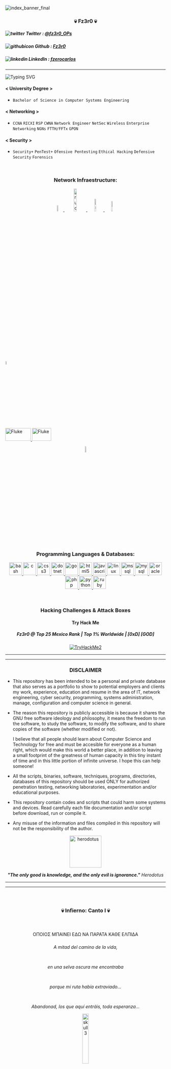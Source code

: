 <!--

 =-=-=-=-=-=-=-=-=-=-=-=-=-=-=-=-=-=-=-=-=-=-=-=-=-=-=-=-=-=-=-=-=
 "                                                               "
 "                                                               "
 "      /$$$$$$$$               /$$$$$$             /$$$$$$      "
 "     | $$_____/              /$$__  $$           /$$$_  $$     "
 "     | $$          /$$$$$$$$|__/  \ $$  /$$$$$$ | $$$$\ $$     "
 "     | $$$$$ /$$$$|____ /$$/   /$$$$$/ /$$__  $$| $$ $$ $$     "
 "     | $$__/|____/   /$$$$/   |___  $$| $$  \__/| $$\ $$$$     "
 "     | $$           /$$__/   /$$  \ $$| $$      | $$ \ $$$     "
 "     | $$          /$$$$$$$$|  $$$$$$/| $$      |  $$$$$$/     "
 "     |__/         |________/ \______/ |__/       \______/      "
 "                                                               "
 "                  I can read people's minds...                 "
 "          I have read the pasts, presents and futures          "
 "                And each mind that I peered into               "
 "     was stuffed with the same single object of obssesion      "
 "                                                               "
 "                    -- HECHO EN MEXICO --                      "
 "                                                               "
 "                     Twitter:  @fz3r0_OPs                      "
 "                     GitHub :  Fz3r0                           " 
 "                                                               "
 "                                                               "
 =-=-=-=-=-=-=-=-=-=-=-=-=-=-=-=-=-=-=-=-=-=-=-=-=-=-=-=-=-=-=-=-=

-->

<!--

*-*-*-*-*-*-*-*-*-*-*-*-*-*-*-*-*-*-*-*-*-*-*-*-*-*-*-*-*-*-*-*-*-*-*-*-*-*-*-*-*-*-*-*-
** =-=-=-=-=-=-=-=-=-=-=-=-=-=-=-=-=-=-=-=-=-=-=-=-=-=-=-=-=-=-=-=-=-=-==-=-=-=-=-=-=-=- PORTADA 
*-*-*-*-*-*-*-*-*-*-*-*-*-*-*-*-*-*-*-*-*-*-*-*-*-*-*-*-*-*-*-*-*-*-*-*-*-*-*-*-*-*-*-*-

-->

![index_banner_final](https://user-images.githubusercontent.com/94720207/165896925-bb6403fc-e3b3-480f-971b-874401e43708.gif)

<h3 align="center">💀 Fz3r0 💀</h3>


##### ![twitter](https://user-images.githubusercontent.com/94720207/165900471-487b7409-3c1a-4e4c-a940-2defe52a0c96.png) **Twitter**  : [@fz3r0_OPs](https://twitter.com/Fz3r0_OPs) 
##### ![githubicon](https://user-images.githubusercontent.com/94720207/165899992-0dcfb62a-72d7-4dad-b2f2-e38c531aad78.png) **Github**   : [Fz3r0](https://github.com/fz3r0) 

##### ![linkedin](https://user-images.githubusercontent.com/94720207/165900240-493f86be-f511-4a16-8a83-d681c6954b50.png) **LinkedIn** : [fzerocarlos](https://www.linkedin.com/in/fzerocarlos/)







---

<!--

*-*-*-*-*-*-*-*-*-*-*-*-*-*-*-*-*-*-*-*-*-*-*-*-*-*-*-*-*-*-*-*-*-*-*-*-*-*-*-*-*-*-*-*-
** =-=-=-=-=-=-=-=-=-=-=-=-=-=-=-=-=-=-=-=-=-=-=-=-=-=-=-=-=-=-=-=-=-=-==-=-=-=-=-=-=-=- fZ3R0 BIO 
*-*-*-*-*-*-*-*-*-*-*-*-*-*-*-*-*-*-*-*-*-*-*-*-*-*-*-*-*-*-*-*-*-*-*-*-*-*-*-*-*-*-*-*-

-->

![Typing SVG](https://readme-typing-svg.herokuapp.com?size=20&color=00F733&multiline=true&lines=whoami)

#### < University Degree >
* `Bachelor of Science in Computer Systems Engineering`

#### < Networking > 
* `CCNA`  `RICXI`  `RSP`  `CWNA` `Network Engineer` `NetSec` `Wireless` `Enterprise Networking` `NGNs` `FTTH/FFTx` `GPON` 
#### < Security >   
* `Security+`  `PenTest+`  `Ofensive Pentesting`  `Ethical Hacking`  `Defensive Security` `Forensics`

&nbsp;

<!--

*-*-*-*-*-*-*-*-*-*-*-*-*-*-*-*-*-*-*-*-*-*-*-*-*-*-*-*-*-*-*-*-*-*-*-*-*-*-*-*-*-*-*-*-
** =-=-=-=-=-=-=-=-=-=-=-=-=-=-=-=-=-=-=-=-=-=-=-=-=-=-=-=-=-=-=-=-=-=-==-=-=-=-=-=-=-=- NETWORKING ICONS 
*-*-*-*-*-*-*-*-*-*-*-*-*-*-*-*-*-*-*-*-*-*-*-*-*-*-*-*-*-*-*-*-*-*-*-*-*-*-*-*-*-*-*-*-

-->

<h3 align="center">Network Infraestructure:</h3>

<p align="center"> <a href="https://www.gnu.org/software/bash/" target="_blank" rel="noreferrer"> <img src="https://upload.wikimedia.org/wikipedia/commons/6/64/Cisco_logo.svg" alt="cisco" width="7%" height="auto"/> </a> <a href="https://www.gnu.org/software/bash/" target="_blank" rel="noreferrer"> <img src="https://ruckus-shared-webassets.s3.amazonaws.com/logos/commscope_logo_white.png" alt="ruckus-commscope" width="13.5%" height="auto"/> </a> <a href="https://www.gnu.org/software/bash/" target="_blank" rel="noreferrer"> <img src="https://logodix.com/logo/355489.png" alt="ruckus" width="10%" height="auto"/> </a> <img src="https://www.atomit.com.sg/wp-content/uploads/2017/02/Logo_Aruba.png" alt="Aruba" width="9%" height="auto"/>
  
 <a href="https://www.gnu.org/software/bash/" target="_blank" rel="noreferrer"> <img src="https://images.credly.com/size/340x340/images/70d71df5-f3dc-4380-9b9d-f22513a70417/CCNAITN__1_.png" alt="Netacad1" width="5%" height="auto"/>

  
  
  <img src="https://upload.wikimedia.org/wikipedia/commons/thumb/e/e1/Aruba_Networks_logo.svg/245px-Aruba_Networks_logo.svg.png" alt="Fluke" width="80" height="40"/> </a> <a href="https://www.gnu.org/software/bash/" target="_blank" rel="noreferrer"> <img src="https://camarastermograficas.online/wp-content/uploads/2021/12/logo1.png" alt="Fluke" width="60" height="40"/> <a href="https://www.gnu.org/software/bash/" target="_blank" rel="noreferrer">  

</p>

<p align="center"> <a href="https://www.gnu.org/software/bash/" target="_blank" rel="noreferrer"> <img src="https://www.innquest.com/wp-content/uploads/2021/09/rgnets.png" alt="Fluke" width="7%" height="auto"/> </a> </p>
  
<!--

*-*-*-*-*-*-*-*-*-*-*-*-*-*-*-*-*-*-*-*-*-*-*-*-*-*-*-*-*-*-*-*-*-*-*-*-*-*-*-*-*-*-*-*-
** =-=-=-=-=-=-=-=-=-=-=-=-=-=-=-=-=-=-=-=-=-=-=-=-=-=-=-=-=-=-=-=-=-=-==-=-=-=-=-=-=-=- Programming Languages & Databases 
*-*-*-*-*-*-*-*-*-*-*-*-*-*-*-*-*-*-*-*-*-*-*-*-*-*-*-*-*-*-*-*-*-*-*-*-*-*-*-*-*-*-*-*-

-->

&nbsp;
  
<h3 align="center">Programming Languages & Databases:</h3>

<p align="center"> <a href="https://www.gnu.org/software/bash/" target="_blank" rel="noreferrer"> <img src="https://www.vectorlogo.zone/logos/gnu_bash/gnu_bash-icon.svg" alt="bash" width="40" height="40"/> </a> <a href="https://www.cprogramming.com/" target="_blank" rel="noreferrer"> <img src="https://raw.githubusercontent.com/devicons/devicon/master/icons/c/c-original.svg" alt="c" width="40" height="40"/> </a> <a href="https://www.w3schools.com/css/" target="_blank" rel="noreferrer"> <img src="https://raw.githubusercontent.com/devicons/devicon/master/icons/css3/css3-original-wordmark.svg" alt="css3" width="40" height="40"/> </a> <a href="https://dotnet.microsoft.com/" target="_blank" rel="noreferrer"> <img src="https://raw.githubusercontent.com/devicons/devicon/master/icons/dot-net/dot-net-original-wordmark.svg" alt="dotnet" width="40" height="40"/> </a> <a href="https://golang.org" target="_blank" rel="noreferrer"> <img src="https://raw.githubusercontent.com/devicons/devicon/master/icons/go/go-original.svg" alt="go" width="40" height="40"/> </a> <a href="https://www.w3.org/html/" target="_blank" rel="noreferrer"> <img src="https://raw.githubusercontent.com/devicons/devicon/master/icons/html5/html5-original-wordmark.svg" alt="html5" width="40" height="40"/> </a> <a href="https://developer.mozilla.org/en-US/docs/Web/JavaScript" target="_blank" rel="noreferrer"> <img src="https://raw.githubusercontent.com/devicons/devicon/master/icons/javascript/javascript-original.svg" alt="javascript" width="40" height="40"/> </a> <a href="https://www.linux.org/" target="_blank" rel="noreferrer"> <img src="https://raw.githubusercontent.com/devicons/devicon/master/icons/linux/linux-original.svg" alt="linux" width="40" height="40"/> </a> <a href="https://www.microsoft.com/en-us/sql-server" target="_blank" rel="noreferrer"> <img src="https://www.svgrepo.com/show/303229/microsoft-sql-server-logo.svg" alt="mssql" width="40" height="40"/> </a> <a href="https://www.mysql.com/" target="_blank" rel="noreferrer"> <img src="https://raw.githubusercontent.com/devicons/devicon/master/icons/mysql/mysql-original-wordmark.svg" alt="mysql" width="40" height="40"/> </a> <a href="https://www.oracle.com/" target="_blank" rel="noreferrer"> <img src="https://raw.githubusercontent.com/devicons/devicon/master/icons/oracle/oracle-original.svg" alt="oracle" width="40" height="40"/> </a> <a href="https://www.php.net" target="_blank" rel="noreferrer"> <img src="https://raw.githubusercontent.com/devicons/devicon/master/icons/php/php-original.svg" alt="php" width="40" height="40"/> </a> <a href="https://www.python.org" target="_blank" rel="noreferrer"> <img src="https://raw.githubusercontent.com/devicons/devicon/master/icons/python/python-original.svg" alt="python" width="40" height="40"/> </a> <a href="https://www.ruby-lang.org/en/" target="_blank" rel="noreferrer"> <img src="https://raw.githubusercontent.com/devicons/devicon/master/icons/ruby/ruby-original.svg" alt="ruby" width="40" height="40"/> </a> </p>

&nbsp;
  
<!--

*-*-*-*-*-*-*-*-*-*-*-*-*-*-*-*-*-*-*-*-*-*-*-*-*-*-*-*-*-*-*-*-*-*-*-*-*-*-*-*-*-*-*-*-
** =-=-=-=-=-=-=-=-=-=-=-=-=-=-=-=-=-=-=-=-=-=-=-=-=-=-=-=-=-=-=-=-=-=-==-=-=-=-=-=-=-=- Hacking Challenges & Attack Boxes 
*-*-*-*-*-*-*-*-*-*-*-*-*-*-*-*-*-*-*-*-*-*-*-*-*-*-*-*-*-*-*-*-*-*-*-*-*-*-*-*-*-*-*-*-

-->
  
<h3 align="center">Hacking Challenges & Attack Boxes</h3>
<h4 align="center">Try Hack Me</h3>
<h5 align="center">Fz3r0 @ Top 25 Mexico Rank | Top 1% Worldwide | [0xD] [GOD] </h3> 
  
<p align="center"> <a href="https://tryhackme.com/p/fz3r0.carlos" target="_blank" rel="noreferrer"> <img src="https://user-images.githubusercontent.com/94720207/164392862-2fe8bf14-1e20-48b0-8d41-3b4e87927218.png" alt="TryHackMe2"> </a> </p>
  
<!--

*-*-*-*-*-*-*-*-*-*-*-*-*-*-*-*-*-*-*-*-*-*-*-*-*-*-*-*-*-*-*-*-*-*-*-*-*-*-*-*-*-*-*-*-
** =-=-=-=-=-=-=-=-=-=-=-=-=-=-=-=-=-=-=-=-=-=-=-=-=-=-=-=-=-=-=-=-=-=-==-=-=-=-=-=-=-=- IMPORTANT DISCLAIRMER 
*-*-*-*-*-*-*-*-*-*-*-*-*-*-*-*-*-*-*-*-*-*-*-*-*-*-*-*-*-*-*-*-*-*-*-*-*-*-*-*-*-*-*-*-

-->
  
---
--- 
 
<span align="center"> <h3 align="center"> DISCLAIMER </h3> </span>

  - This repository has been intended to be a personal and private database that also serves as a portfolio to show to potential employers and clients my work, experience, education and resume in the area of IT, network engineering, cyber security, programming, systems administration, manage, configuration and computer science in general.
  
  - The reason this repository is publicly accessible is because it shares the GNU free software ideology and philosophy, it means the freedom to run the software, to study the software, to modify the software, and to share copies of the software (whether modified or not).
 
     I believe that all people should learn about Computer Science and Technology for free and must be accesible for everyone as a human right, which would make this world a better place, in addition to leaving a small footprint of the greatness of human capacity in this tiny instant of time and in this little portion of infinite universe. I hope this can help someone!
  
  - All the scripts, binaries, software, techniques, programs, directories, databases of this repository should be used ONLY for authorized penetration testing, networking laboratories, experimentation and/or educational purposes. 
  
  - This repository contain codes and scripts that could harm some systems and devices. Read carefully each file documentation and/or script before download, run or compile it.  
  
  - Any misuse of the information and files compiled in this repository will not be the responsibility of the author. 
 
<p align="center"> <img src="https://user-images.githubusercontent.com/94720207/165983361-8d515dec-44f5-4a77-98de-a973705a2226.png" alt="herodotus" width="100" height="100"/> </a> </p>
 
<span align="center"> <p align="center"> _**"The only good is knowledge, and the only evil is ignorance."** Herodotus_ </p> </span> 
  
---
--- 
 
<!--

*-*-*-*-*-*-*-*-*-*-*-*-*-*-*-*-*-*-*-*-*-*-*-*-*-*-*-*-*-*-*-*-*-*-*-*-*-*-*-*-*-*-*-*-
** =-=-=-=-=-=-=-=-=-=-=-=-=-=-=-=-=-=-=-=-=-=-=-=-=-=-=-=-=-=-=-=-=-=-==-=-=-=-=-=-=-=- INFIERNO 
*-*-*-*-*-*-*-*-*-*-*-*-*-*-*-*-*-*-*-*-*-*-*-*-*-*-*-*-*-*-*-*-*-*-*-*-*-*-*-*-*-*-*-*-

-->
    
<span align="center"> <h3 align="center">   </h3> </span>  
<span align="center"> <h3 align="center"> 💀 Infierno: Canto I 💀 </h3> </span>  
<span align="center"> <h3 align="center">   </h3> </span>  
  
<span align="center"> <p align="center"> ΟΠΟΙΟΣ ΜΠΑΙΝΕΙ ΕΔΩ ΝΑ ΠΑΡΑΤΑ ΚΑΘΕ ΕΛΠΙΔΑ </p> </span> 
<span align="center"> <h3 align="center">   </h3> </span>  
  
<span align="center"> <p align="center"> _A mitad del camino de la vida,_ </p> </span>   
<span align="center"> <p align="center"> _en una selva oscura me encontraba_ </p> </span>     
<span align="center"> <p align="center"> _porque mi ruta había extraviado..._ </p> </span>   
<span align="center"> <p align="center"> _Abandonad, los que aquí entráis, toda esperanza..._ </p> </span>
<span align="center"> <p align="center">    </p> </span>  

<p align="center"> <img src="https://user-images.githubusercontent.com/94720207/164912570-d86e1783-fcad-43eb-9fae-f5e6ff48cdac.png" alt="skull3" width="20%" height="auto"/> </p>  
  
---
  
<!--

*-*-*-*-*-*-*-*-*-*-*-*-*-*-*-*-*-*-*-*-*-*-*-*-*-*-*-*-*-*-*-*-*-*-*-*-*-*-*-*-*-*-*-*-
** =-=-=-=-=-=-=-=-=-=-=-=-=-=-=-=-=-=-=-=-=-=-=-=-=-=-=-=-=-=-=-=-=-=-==-=-=-=-=-=-=-=- INDEX TITLE,ABOUT,CONTACT 
*-*-*-*-*-*-*-*-*-*-*-*-*-*-*-*-*-*-*-*-*-*-*-*-*-*-*-*-*-*-*-*-*-*-*-*-*-*-*-*-*-*-*-*-

-->    
 
<span align="center"> <h3 align="center"> INDEX </h3> </span>   
    
### About 

- [Who am I?](/Networking/Labs/) 
- [Contact](/Networking/Labs/)
- [Licence](/Networking/Labs/)
- [Disclaimer](/Networking/Labs/)
  
<!--

*-*-*-*-*-*-*-*-*-*-*-*-*-*-*-*-*-*-*-*-*-*-*-*-*-*-*-*-*-*-*-*-*-*-*-*-*-*-*-*-*-*-*-*-
** =-=-=-=-=-=-=-=-=-=-=-=-=-=-=-=-=-=-=-=-=-=-=-=-=-=-=-=-=-=-=-=-=-=-==-=-=-=-=-=-=-=- NETWORKING 
*-*-*-*-*-*-*-*-*-*-*-*-*-*-*-*-*-*-*-*-*-*-*-*-*-*-*-*-*-*-*-*-*-*-*-*-*-*-*-*-*-*-*-*-

-->    

### Networking 
  
- **Fz3r0 >> Dark Wizardy for Networking & NetSec:** Tables, Models, Cheat-Sheets, Mind-Maps & Resources 
    - [TCP-IP Hybrid Model by Fz3r0 (TCP+OSI)](/Networking/Knowledge/Tables-Models-Cheatsheets/Tables-Models/TCP-IP-Model-fz3r0_Hybrid.md) _A model I made with love for TCP-IP/OSI, all in one! :)_
    - [Reserved IPv4 & IPv6 Addresses by Fz3r0](/Networking/Knowledge/Tables-Models-Cheatsheets/Tables-Models/reserved_ip_fz3r0.md)
    - [Cisco Newtorks Routing & Switching CLI/IOS Bible by Fz3r0](/Networking/Labs/) _My CCNA+CCNP Pocket Bible_
    - [TCP/UDP Port Number IANA list @ Python - WhatPortIs](https://github.com/Fz3r0/whatportis)
    - [Cisco CCNA Cheat Sheet I](https://github.com/Fz3r0/CCNA-Cheat-Sheet)
    - https://github.com/Fz3r0/cisco-cheatsheet
    - https://github.com/Fz3r0/Cisco-IOS-Command-CheatSheets
    - [all commands ios](https://itexamanswers.net/cisco-ios-commands-help-ccna-commands-cheat-sheet.html)


- **Fz3r0 >> Configure it Like a Sir!** Pro and Secure Network Configurations Guides made by me _(Protocols & Techs)_
    - [Configurar **VLANs** de Noob a Pro! _En Español_](/Networking/Knowledge/VLANS_full!.png)
    - [Configure **Spaning Tree Protocol** like a Sir **(STP, RSTP+, PVSTP & R-PVSTP)**](/Networking/Knowledge/STP-for-dummies.md)
    - [Configure **Ether-Channel** like a sir **(Etherport, PAgP, LACL, Static)** | STP)](/Networking/Knowledge/EtherChannel-like-a-sir.md)
    - [Configure **DHCPv4** like a Sir **(DHCPv4, Client, Server, Cisco Router, Home Router)**](/Networking/Knowledge/DHCPv4-like-a-sir.md)
 
- **Fz3r0 >> Secure Network Labs by @ Fz3r0
    - Lab f0 > 

    - Lab 01 > [Secure Home Network + Internet to Home (FTTH) Simulation](/Networking/Labs/Router-on-a-Stick.md) _Packet Tracer_
    - Lab 02 > [Secure InterVLAN Routing: Router on a Stick](/Networking/Labs/Router-on-a-Stick.md) _Packet Tracer_
    - Lab 03 > [Secure InterVLAN Routing: Switch Virtual Interface SVI](/Networking/Labs/Switch-Virtual-Interface-SVI.md) _Packet Tracer_ 
    - Lab 04 > [Secure Routing Dual Stack Topology + InterVLAN Routing](https://user-images.githubusercontent.com/94720207/164995003-71eaecd4-b6ee-4c6f-a7e4-1eb7fe7d8948.png)
    - Lab 05 > [Secure RSTP & Rapid PVST+STP (aka STP) in 3-leaf-spine Data Center](/Networking/Labs/STP-3-Leaf-Spine-(1VLAN).md) _Packet Tracer_
    - Lab 06 > [Secure RSTP & Rapid PVST+STP (aka STP) in 3-leaf-spine Data Center](/Networking/Labs/STP-3-Leaf-Spine-(1VLAN).md) _GNS3_
    - Lab 07 > [EtherChannel All-in-One! LACP, PAgP & Static + RSTP+](/Networking/Labs/EtherChannel-Like-a-Sir.md) _Packet Tracer_
    - Lab 08 > [DHCPv4 All-in-One! DHCP Servers, DHCP Clients & DHCP Frame Relay Agents of all types!](/Networking/Labs/DHCPv4-All-in-One-lab.md) _Packet Tracer_
     
- [Network Troubleshooting & Ass-Savers]
    - [**Boot/Start-up** from a Binary **.bin** or **config.text** & **Recover** from a **System Crash**](/Networking/Knowledge/Troubleshooting/Boot-From-Init-BIN_&_Restore_Device_from_crash.md) _The tricks and hints for booting_
    - [**Reset config of Cisco device Back to Factory Default settings**](/Networking/Knowledge/Troubleshooting/Boot-From-Init-BIN_&_Restore_Device_from_crash.md) _Shiny as new, it also smells! yummm_
    - [Find & Troubleshoot **Access Layer Issues**, **Output & Input Errors** {Runt, Giants, CRC, Collisions} (**show interface**)](/Networking/Knowledge/Troubleshooting/Output_&_Input-Errors-show-interfaces.md) _Find and repair shitty errors in the transmission_
    - [Cut-Throught & Store-and-forward Switching](https://user-images.githubusercontent.com/94720207/164997743-d42dbae9-edb4-4f83-ae44-16cb5eab2fd4.png) _Spoiler-alert: Store-and-Forward for the win! Checksum FTW_
    - [Fixing **Kali VM Bridge Network** [VMware] (GNS3 + Hacking Labs = ETH kaput!)](/Networking/Knowledge/Troubleshooting/Kali-Bridge-Issue-ETH.md) _Easy fix to the bridge VMware incidence_
 
### Attacking & Defending Network Infraestructure
 
- Security & Best Practices configurations for Networking
    - [Pro Configs @ Best Practices, Security Standards & SSH Logins](/Networking/Labs/SSH-Minimum-Requeriments-for-Cisco.md) _For any Cisco device (IOS)_ 
    - [Pro Configs @ Best Practices & Security Standards for Switchports & Interfaces](/Networking/Labs/Full-Interface-Port_Configuration.md)
    - [E-Mail & Raw Source Analysis for Secure Theat detection](https://mediatemple.net/community/products/grid/204644060/how-do-i-view-email-headers-for-a-message)

- Network Security Defensive Tools, Shields & Tanks
    - SysInternals > [SysInternals Tricks for Pro Strongholds]() 

- Layer 2 Attacks
    - [Attacking & Defending Layer 2 - MAC Flooding/CAM Overflow | Man-In-The-Middle (MITM) > ARP Poisoning + MAC Spoofing + TCP Packet Tamper | Pivot + PrivEsc](/Networking/Attacking-Cisco/THM-L2-MAC-Flooding-&-ARP-Spoofing-writeup.md) _A writeup and project I made comprompising a Switched Network using the machine "l2macof_v11" from THM_  
    - VLAN Attack - Double Tagging
    - VLAN Attack - Attack Between Devices
    - DHCP Attack - DHCP Starvation
    - DHCP Attack - DHCP Spoofing
    - [DHCP Attack - Rougue DHCP Server | MiTM](https://www.youtube.com/watch?v=eWVzteyRFYo) _@ Ettercap_
    - [ARP Attack - ARP Spoofing](https://www.youtube.com/watch?v=mchrDyBdMmc)
    - [ARP Attack - ARP Poisoning](/Networking/Attacking-Network-Infraestructure/Layer-2-Attacks/ARP-Attack-ARP-Poisoning.md)
    - Address Spoofing - MAC & IP Spoofing
    - STP Attack - Spaning Tree Protocol Manipulation
    - CDP Attack - CDP Recon & Crafting
    - [Attacking STP & BPDUs crafting packs](https://github.com/tomac/yersinia) _@ Yersenia_
    - [THM - L2 MAC Flooding & ARP Spoofing](/Networking/Attacking-Cisco/THM-L2-MAC-Flooding-&-ARP-Spoofing.md) 2x1! _MAC Flooding to sniff traffic and ARP Cache Poisoning to manipulate network traffic as a MITM._

    - Wireless Threats & Attacks
        - DoS Attack - Interference & Misconfigurations
        - Rogue Access Points
        - Man-in-the-Middle Attack (MITM)
 
- Networking Tools/Weaponry Crafting, Programming, DevOps & Automation
    - [Handcrafted Tools & Weapons for Networking] 
        - [Dark Art of Packet Crafting with Scapy](https://0xbharath.github.io/art-of-packet-crafting-with-scapy/index.html) _@ Python + Scapy_
        - [Creating malicious packets & breaking TCP/IP rules](Fz3r0/Networking/Attacking-Cisco/weird_TCP_fz3r0.py )  _@ Python + Scapy_
        - [Simple Network Scanner](https://gist.github.com/Fz3r0/3e26fdf87b5e223b13578db9d150c815) _@ Python + Scapy_
        - [Medium Network Scanner](https://gist.github.com/Fz3r0/2cc8f8699a829e06f5d70e86a6be53c0) _@ Python + Scapy_
        - [Full Network Scanner](https://github.com/Fz3r0/netScan_Python) _@ Python_
        - [Simple Port Scanner](https://github.com/Fz3r0/pythscan_port_scan_simple) _@ Python + Sockets_ 
        - [Full Port Scanner](https://github.com/Fz3r0/Python-Port-Scanner_large) _@ Python + Sockets_
        - [Subnet Calculator](https://github.com/Fz3r0/subnetcalc_python) _@ Python_
        - [OS Identifier using TTL](https://github.com/Fz3r0/WichSystem.py/blob/main/wichSystem.py) _@ Python_
 
    - [Network Automation]
        - [Network Automation @ NAPALM](https://github.com/Fz3r0/napalm) _Network Automation and Programmability Abstraction Layer with Multivendor support_
        - [Network Automation @ Trigger](https://github.com/Fz3r0/trigger)
        - [Automate Cisco IOS Commands](https://github.com/cbferguson/cisco_commands) _@ Python_
        - [Auto-Configure Cisco Routers](https://github.com/sumitmcc/auto-configure-cisco) _@ Python_
 
- [Securing & Defending Network Infraestructure]
        
    - Network Security Devices or Appliances
        - [Firewall Appliance]
        - [Next-Generation Firewall(NGFW)]()
        - [Network Access ControlNAC]()
        - [VPN-enabled Router]()
        - [Intrusion Detection System (IDS)]
        - [Intrusion Prevention System (IPS)]
        
    - Endpoints Protection & Security  
        - [Traditional Host based Security,Host Firewall,Antivirus,HIPSs,etc]()
        - [Top Security: NAC,host-based AMP, ESA, WSA]
            - [Cisco ESA & WSA]
  
    - Access Control
        - Authentication with Local Password 
        - AAA Standards
        - IEEE 802.1X: Port-based Access Control & Authentication
 
    - Layer 2 & Layer 3 Attacks Mitigation on Cisco Devices
        - [Cisco Auto Security Configuration](https://www.cisco.com/c/en/us/td/docs/switches/lan/catalyst4500/XE3-6-0E/15-22E/configuration/guide/xe-360-config/auto_sec.pdf)
        - Port Security  
        - DHCP Snooping
        - Dynamic ARP Inspection (DAI)
        - IP Source Guard (IPSG)
          
<!--

*-*-*-*-*-*-*-*-*-*-*-*-*-*-*-*-*-*-*-*-*-*-*-*-*-*-*-*-*-*-*-*-*-*-*-*-*-*-*-*-*-*-*-*-
** =-=-=-=-=-=-=-=-=-=-=-=-=-=-=-=-=-=-=-=-=-=-=-=-=-=-=-=-=-=-=-=-=-=-==-=-=-=-=-=-=-=- SECURITY & HACKING 
*-*-*-*-*-*-*-*-*-*-*-*-*-*-*-*-*-*-*-*-*-*-*-*-*-*-*-*-*-*-*-*-*-*-*-*-*-*-*-*-*-*-*-*-

-->

<!--

*-*-*-*-*-*-*-*-*-*-*-*-*-*-*-*-*-*-*-*-*-*-*-*-*-*-*-*-*-*-*-*-*-*-*-*-*-*-*-*-*-*-*-*-
** =-=-=-=-=-=-=-=-=-=-=-=-=-=-=-=-=-=-=-=-=-=-=-=-=-=-=-=-=-=-=-=-=-=-==-=-=-=-=-=-=-=- HACKING BIBLES 
*-*-*-*-*-*-*-*-*-*-*-*-*-*-*-*-*-*-*-*-*-*-*-*-*-*-*-*-*-*-*-*-*-*-*-*-*-*-*-*-*-*-*-*-

-->  
  
- [Cyber-Security & Hacking]
  
    - [Hacking Bibles]
        - [The Book of the Secret Knowledge](https://github.com/Fz3r0/the-book-of-secret-knowledge) _A collection of lists, manuals, cheatsheets, blogs, hacks, one-liners, cli/web tools & more._
        - [The Art of Hacking](https://github.com/The-Art-of-Hacking/h4cker) _Over 9,000 References, Scripts, Tools, Code & Resources for Offensive/Defensive Security_
        - [Awesome Hacking](https://github.com/Fz3r0/Awesome-Hacking) _A collection of awesome lists for hackers, pentesters & security researchers._
        - [Tib3rius FULL Pentesting Black Magics](https://github.com/Tib3rius/Pentest-Cheatsheets) _Cheatsheets, Tools, PrivEsc, Checklist, Exploits_
        - [Aldeid](https://www.aldeid.com/wiki/Main_Page) _Wiki about Network and Web Applications Security, Ethical Hacking and Network Forensics._
  
    - [Privilege Escalation (PrivEsc)]
  
        - Linux PrivEsc
            - Fz3r0 Linux PrivEsc Ninjitsu(/Networking/Labs/) _My own logs & writeups about Linux PrivEsc_
            - [Linux | Pergamino I](https://github.com/netbiosX/Checklists/blob/master/Linux-Privilege-Escalation.md)
            - [Linux | Pergamino II - swisskyrepo](https://github.com/swisskyrepo/PayloadsAllTheThings/blob/master/Methodology%20and%20Resources/Linux%20-%20Privilege%20Escalation.md)
            - [Linux | Pergamino III - OSCP Guide](https://sushant747.gitbooks.io/total-oscp-guide/privilege_escalation_-_linux.html)
            - [Linux | Pergamino IV - Payatu](https://payatu.com/guide-linux-privilege-escalation)
            - [Fz3r0 @ Linux PrivEsc]()

        - Windows PrivEsc
            - Fz3r0 Windows PrivEsc Ninjitsu(/Networking/Labs/) _My own logs & writeups about Windows PrivEsc_
            - [Pergamino I - ](https://github.com/Fz3r0/Checklists_PrivEsc) _Detailed Checklist for Windows PrivEsc & Scenarios_
            - [Mimicatz I](https://www.youtube.com/watch?v=AZirvtZNIEw)
             
            - https://github.com/Fz3r0/windows-privesc-check
 
        - Windows Server PrivEsc
            - [Windows Server | Pergamino I](https://github.com/Fz3r0/Checklists_PrivEsc) _Detailed Checklist for Windows Server PrivEsc & Scenarios_ 
            - [Active Directory Exploitation Cheat-Sheet by Tib3rius](https://github.com/Tib3rius/Active-Directory-Exploitation-Cheat-Sheet)
  
    - [Scripts & Commands for Digital Black Magic or Hacking Purposes]
 
        - [Pentester Book](https://pentestbook.six2dez.com/post-exploitation/linux)
        - https://github.com/Fz3r0/CheatSheet
        - https://github.com/Fz3r0/PowerTools powershell
 
  - [Cyber-Weapons & Tools]
     - [Blackhat Arsenal Tools](https://github.com/toolswatch/blackhat-arsenal-tools) _Official Black Hat Arsenal Database_
     - [Cyber-Weapons & Tools Database](/Cyber-Security-&-Hacking/Cyber-Weapons-Tools/Cyber-Weapons-Tools-DB.md)
  
  - [Payloads & Reverse Shell]
  
     - [Payload All the Things](https://github.com/Fz3r0/PayloadsAllTheThings) _Payloads and bypasses for Web App Security._
     - [TheFatRat](https://github.com/screetsec/TheFatRat) _Payload Automation,Listener Generator,Bypass anti-virus backdoors & more..._
  
  - [SQL injection]
  
     - https://github.com/Fz3r0/Advanced-SQL-Injection-Cheatsheet
  
    - [PrivEsc]
  
        - Windows

 
        - Windows Server & Active Directory
            - 

  
        - Linux
  
    - [Fz3r0 Cyber-Weaponry Crafting, Tools Programming & Open Source Projects]
  
        - **Python** _Serpentium lingua et artes magicae obscurae_

            - _"Parseltongue was the language of serpents (as well as other magical serpentine creatures, like the Runespoor and Basilisk) and those who could converse with them: A wizard or witch who could speak Parseltongue was known as a Parselmouth. The ability had an association with Dark Wizards. This association with the Dark Arts generally caused fear and distrust of those with the ability. Python is the actual Parseltongue, an individial who can speak Python is known as a Pythonista, the myth says they can read peoples minds..."_ [I am the Black Wizards](https://www.youtube.com/watch?v=glKbRmOmB9M)
            - [QR Code Generator from a string]()
        - [C]
            - [Compile C code in Linux](https://www.atechtown.com/c-program-in-linux/)
  
        - [Batch]
        - [Bash]
        - [Go]
 
  - [Malware]
  
    - [fz3r0 - My Malware] CAUTION!
  
    - [Malware Databases] CAUTION!
  
        - https://github.com/Fz3r0/theZoo
        - [VX-Underground](https://www.vx-underground.org/)_The largest collection of malware source code, samples, and papers on the internet._
        - [Malware Samples & Sources](https://github.com/Fz3r0/Malware-Sample-Sources) _Malware Archives & Databases_
        - https://github.com/Fz3r0/CuteVirusCollection
        - https://github.com/Fz3r0/MalwareDatabase
        - https://github.com/Fz3r0/malwaredatabase-1
        - https://github.com/Fz3r0/MalwareDatabase-2
        - https://github.com/Fz3r0/reversed-malwares
        - https://github.com/Fz3r0/MalwareScripts
  
     - [Malware Standalone] CAUTION!
  
        - https://github.com/Fz3r0/BatchPower _Batch Scripts_
        - https://github.com/Fz3r0/Defender-disabler
  
    - [Piracy + Privacy = Ayeeeeee]

        - []
 
  - [Fuzzing]
  
  - [Wordlists]
  
      - [SecLists](https://github.com/Fz3r0/SecLists) _List types include usernames, passwords, URLs, sensitive data patterns, fuzzing payloads, web shells, and many more._
      - https://github.com/Fz3r0/wordlistctl _Script to fetch, install, update and search wordlist archives from websites offering wordlists with more than 6400 wordlists available._
      - https://github.com/Fz3r0/Probable-Wordlists

    - Bug Bounty
        - [Bug Bounty Cheatsheet I](https://github.com/EdOverflow/bugbounty-cheatsheet)
 
        - [OSCP Related]
            - https://github.com/jakescheetz/OSCP
    
     - [fz3r0 - CTFs]
        - [Wgel CTF](/Cyber-Security-&-Hacking/Labs-&-CTFs/THM/Wgel-CTF.md) _THM_
  
    - [CTF Tools]
        - https://github.com/Fz3r0/rsatool
        - https://github.com/Fz3r0/ctf-tools
        - https://github.com/Fz3r0/katana
  
  - [fz3r0 - Security Labs]
 
 - Channels & Streams
 
     - Networking
 
     - Cyber-Security, Hacking, CTFs
         - [InfoSec Streams](https://infosecstreams.github.io/) _Actively maintained list of Information Security-related Twitch streams_
 
     - Programming, Scripting, Databases
 
     - IT & Computer Science
  

_The world is a messy place, at least you now have a way of structuring your queries about it, right?_

---

> ![hecho en mex3 (1)mini](https://user-images.githubusercontent.com/94720207/163919294-2754caa3-c98c-4df3-b782-00703e4d3343.png)
>
> _- Hecho en México - by [Fz3r0 💀](https://github.com/Fz3r0/)_ 
>
> _"In the mist of the night you could see me come, where shadows move and Demons lie..."_  
  


  
<!--

**Fz3r0/Fz3r0** is a ✨ _special_ ✨ repository because its `README.md` (this file) appears on your GitHub profile.

-->

  
  
